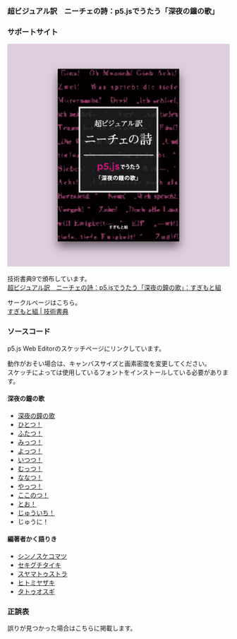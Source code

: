 ### 超ビジュアル訳　ニーチェの詩：p5.jsでうたう「深夜の鐘の歌」
### サポートサイト

[![cover](cover-and-bg.png)](https://techbookfest.org/product/5727504515989504)

技術書典9で頒布しています。  
[超ビジュアル訳　ニーチェの詩：p5.jsでうたう「深夜の鐘の歌」：すぎもと組](https://techbookfest.org/product/5727504515989504)

サークルページはこちら。  
[すぎもと組 | 技術書典](https://techbookfest.org/organization/5752355920281600)

### ソースコード

p5.js Web Editorのスケッチページにリンクしています。

動作がおそい場合は、キャンバスサイズと画素密度を変更してください。  
スケッチによっては使用しているフォントをインストールしている必要があります。

#### 深夜の鐘の歌

- [深夜の鐘の歌](https://editor.p5js.org/sugi2000/sketches/RForLc1Xn)
- [ひとつ！](https://editor.p5js.org/hitomi/sketches/Nc7dniCvD)
- [ふたつ！](https://editor.p5js.org/kom-shin/sketches/OlS2LZPJB)
- [みっつ！](https://editor.p5js.org/hitomi/sketches/__IxSm3ez)
- [よっつ！](https://editor.p5js.org/TS5632/sketches/ord5dODu8)
- [いつつ！](https://editor.p5js.org/Sumikko-Mountain/sketches/h7iLrCbo6)
- [むっつ！](https://editor.p5js.org/kom-shin/sketches/WmvESYa-m)
- [ななつ！](https://editor.p5js.org/TS5632/sketches/7JuG8PYv_)
- [やっつ！](https://editor.p5js.org/kom-shin/sketches/19xmyznU6)
- [ここのつ！](https://editor.p5js.org/Sumikko-Mountain/sketches/BtZ5mCxK0)
- [とお！](https://editor.p5js.org/hitomi/sketches/F-xdzFiZ8)
- [じゅういち！](https://editor.p5js.org/Sumikko-Mountain/sketches/p-qzwQhYm)
- じゅうに！

#### 編著者かく語りき

- [シンノスケコマツ](https://editor.p5js.org/kom-shin/sketches/lKKwqZrLe)
- [セキグチタイキ](https://editor.p5js.org/TS5632/sketches/gNdjt8w0X)
- [スヤマトゥストラ](https://editor.p5js.org/Sumikko-Mountain/sketches/zxGjFAhgQ)
- [ヒトミヤザキ](https://editor.p5js.org/hitomi/sketches/qUZJsbQ0N)
- [タトゥオスギ](https://editor.p5js.org/sugi2000/sketches/bfh6-Bgrn)

### 正誤表

誤りが見つかった場合はこちらに掲載します。
